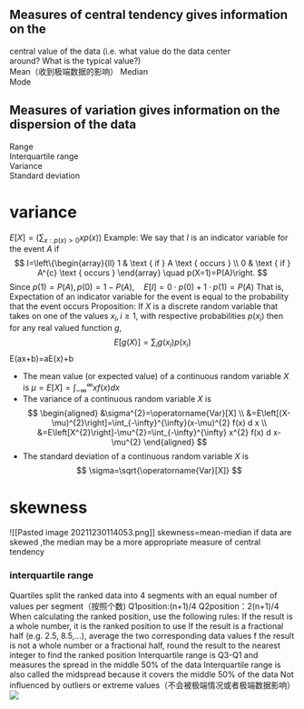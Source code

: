 ## Measures of central tendency gives information on the  
central value of the data (i.e. what value do the data center  
around? What is the typical value?)  
Mean（收到极端数据的影响）
Median  
Mode  
## Measures of variation gives information on the dispersion of  the data  
Range  
Interquartile range  
Variance  
Standard deviation
# variance
$E[X]=\left(\sum_{x: p(x)>0} x p(x)\right)$
Example: We say that $I$ is an indicator variable for the event $A$ if
$$
I=\left\{\begin{array}{ll}
1 & \text { if } A \text { occurs } \\
0 & \text { if } A^{c} \text { occurs }
\end{array} \quad p(X=1)=P(A)\right.
$$
Since $p(1)=P(A), p(0)=1-P(A), \quad E[I]=0 \cdot p(0)+1 \cdot p(1)=P(A)$ That is, Expectation of an indicator variable for the event is equal to the probability that the event occurs
Proposition: If $X$ is a discrete random variable that takes on one of the values $x_{i}, i \geq 1$, with respective probabilities $p\left(x_{i}\right)$ then for any real valued function $g$,             
$$
E[g(X)]=\sum_{i} g\left(x_{i}\right) p\left(x_{i}\right)
$$
E(ax+b)=aE(x)+b
- The mean value (or expected value) of a continuous random variable $X$ is $\mu=E[X]=\int_{-\infty}^{\infty} x f(x) d x$
- The variance of a continuous random variable $X$ is
$$
\begin{aligned}
&\sigma^{2}=\operatorname{Var}[X] \\
&=E\left[(X-\mu)^{2}\right]=\int_{-\infty}^{\infty}(x-\mu)^{2} f(x) d x \\
&=E\left[X^{2}\right]-\mu^{2}=\int_{-\infty}^{\infty} x^{2} f(x) d x-\mu^{2}
\end{aligned}
$$
- The standard deviation of a continuous random variable $X$ is
$$
\sigma=\sqrt{\operatorname{Var}[X]}
$$
# skewness
![[Pasted image 20211230114053.png]]
skewness=mean-median
if data are skewed ,the median may be a more appropriate measure of central tendency
### interquartile range
Quartiles split the ranked data into 4 segments with an equal number of values per segment（按照个数)
Q1position:(n+1)/4
Q2position：2(n+1)/4
When calculating the ranked position, use the following rules:
 If the result is a whole number, it is the ranked position to use
If the result is a fractional half (e.g. 2.5, 8.5,...), average the two corresponding data values
f the result is not a whole number or a fractional half, round the result to the nearest integer to find the ranked position
Interquartile range is Q3-Q1 and measures the spread in the middle 50% of the data
Interquartile range is also called the midspread because it covers the middle 50% of the data
Not influenced by outliers or extreme values（不会被极端情况或者极端数据影响）
![](Pasted%20image%2020220220235426.png)
